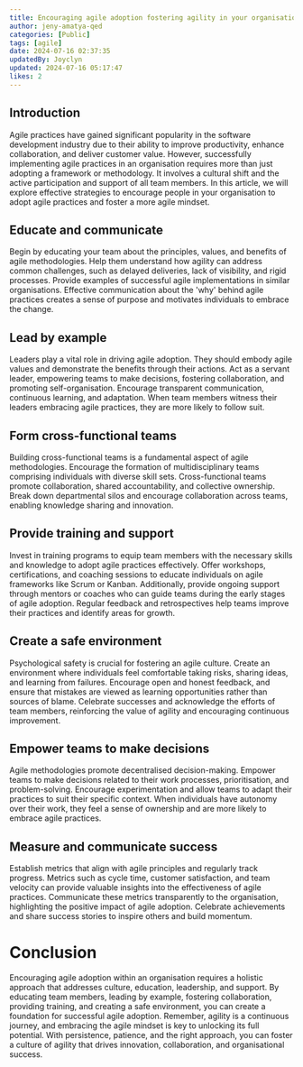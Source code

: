```yaml
---
title: Encouraging agile adoption fostering agility in your organisation
author: jeny-amatya-qed
categories: [Public]
tags: [agile]
date: 2024-07-16 02:37:35 
updatedBy: Joyclyn
updated: 2024-07-16 05:17:47 
likes: 2
---
```


## Introduction
Agile practices have gained significant popularity in the software development industry due to their ability to improve productivity, enhance collaboration, and deliver customer value. However, successfully implementing agile practices in an organisation requires more than just adopting a framework or methodology. It involves a cultural shift and the active participation and support of all team members. In this article, we will explore effective strategies to encourage people in your organisation to adopt agile practices and foster a more agile mindset.

## Educate and communicate
Begin by educating your team about the principles, values, and benefits of agile methodologies. Help them understand how agility can address common challenges, such as delayed deliveries, lack of visibility, and rigid processes. Provide examples of successful agile implementations in similar organisations. Effective communication about the 'why' behind agile practices creates a sense of purpose and motivates individuals to embrace the change.

## Lead by example
Leaders play a vital role in driving agile adoption. They should embody agile values and demonstrate the benefits through their actions. Act as a servant leader, empowering teams to make decisions, fostering collaboration, and promoting self-organisation. Encourage transparent communication, continuous learning, and adaptation. When team members witness their leaders embracing agile practices, they are more likely to follow suit.

## Form cross-functional teams
Building cross-functional teams is a fundamental aspect of agile methodologies. Encourage the formation of multidisciplinary teams comprising individuals with diverse skill sets. Cross-functional teams promote collaboration, shared accountability, and collective ownership. Break down departmental silos and encourage collaboration across teams, enabling knowledge sharing and innovation.

## Provide training and support
Invest in training programs to equip team members with the necessary skills and knowledge to adopt agile practices effectively. Offer workshops, certifications, and coaching sessions to educate individuals on agile frameworks like Scrum or Kanban. Additionally, provide ongoing support through mentors or coaches who can guide teams during the early stages of agile adoption. Regular feedback and retrospectives help teams improve their practices and identify areas for growth.

## Create a safe environment
Psychological safety is crucial for fostering an agile culture. Create an environment where individuals feel comfortable taking risks, sharing ideas, and learning from failures. Encourage open and honest feedback, and ensure that mistakes are viewed as learning opportunities rather than sources of blame. Celebrate successes and acknowledge the efforts of team members, reinforcing the value of agility and encouraging continuous improvement.

## Empower teams to make decisions
Agile methodologies promote decentralised decision-making. Empower teams to make decisions related to their work processes, prioritisation, and problem-solving. Encourage experimentation and allow teams to adapt their practices to suit their specific context. When individuals have autonomy over their work, they feel a sense of ownership and are more likely to embrace agile practices.

## Measure and communicate success
Establish metrics that align with agile principles and regularly track progress. Metrics such as cycle time, customer satisfaction, and team velocity can provide valuable insights into the effectiveness of agile practices. Communicate these metrics transparently to the organisation, highlighting the positive impact of agile adoption. Celebrate achievements and share success stories to inspire others and build momentum.

# Conclusion
Encouraging agile adoption within an organisation requires a holistic approach that addresses culture, education, leadership, and support. By educating team members, leading by example, fostering collaboration, providing training, and creating a safe environment, you can create a foundation for successful agile adoption. Remember, agility is a continuous journey, and embracing the agile mindset is key to unlocking its full potential. With persistence, patience, and the right approach, you can foster a culture of agility that drives innovation, collaboration, and organisational success.